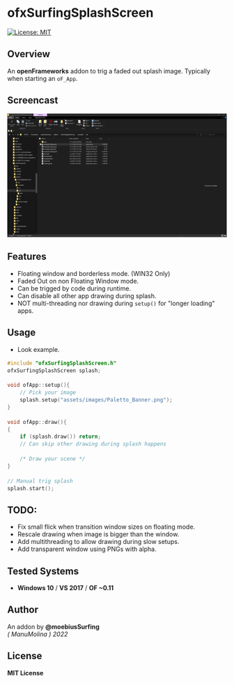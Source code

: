 # ofxSurfingSplashScreen
[![License: MIT](https://img.shields.io/badge/License-MIT-yellow.svg)](https://opensource.org/licenses/MIT)

## Overview
An **openFrameworks** addon to trig a faded out splash image. Typically when starting an `oF_App`.

## Screencast
![](ofxSurfingSplashScreen.gif)

## Features
- Floating window and borderless mode. (WIN32 Only)
- Faded Out on non Floating Window mode.
- Can be trigged by code during runtime.
- Can disable all other app drawing during splash.
- NOT multi-threading nor drawing during `setup()` for "longer loading" apps.

## Usage

* Look example.

```.cpp	
#include "ofxSurfingSplashScreen.h"
ofxSurfingSplashScreen splash;

void ofApp::setup(){
	// Pick your image
	splash.setup("assets/images/Paletto_Banner.png");
}

void ofApp::draw(){
{
	if (splash.draw()) return;
	// Can skip other drawing during splash happens

	/* Draw your scene */
}

// Manual trig splash
splash.start();
```

## TODO:
* Fix small flick when transition window sizes on floating mode.
* Rescale drawing when image is bigger than the window.
* Add multithreading to allow drawing during slow setups.
* Add transparent window using PNGs with alpha.  

## Tested Systems
* **Windows 10** / **VS 2017** / **OF ~0.11**

## Author
An addon by **@moebiusSurfing**  
*( ManuMolina ) 2022*  

## License
**MIT License**